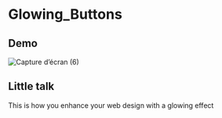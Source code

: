 # Glowing_Buttons

## Demo 

![Capture d’écran (6)](https://user-images.githubusercontent.com/51159780/102562537-8ea11600-40d7-11eb-9ad0-6d524c82a49e.png)

## Little talk

This is how you enhance your web design with a glowing effect
